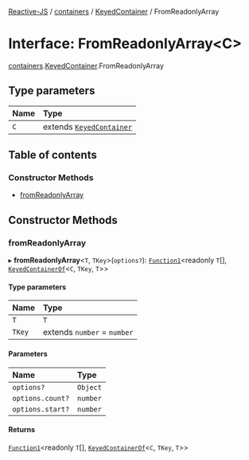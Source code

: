 [Reactive-JS](../README.md) / [containers](../modules/containers.md) / [KeyedContainer](../modules/containers.KeyedContainer.md) / FromReadonlyArray

# Interface: FromReadonlyArray<C\>

[containers](../modules/containers.md).[KeyedContainer](../modules/containers.KeyedContainer.md).FromReadonlyArray

## Type parameters

| Name | Type |
| :------ | :------ |
| `C` | extends [`KeyedContainer`](containers.KeyedContainer-1.md) |

## Table of contents

### Constructor Methods

- [fromReadonlyArray](containers.KeyedContainer.FromReadonlyArray.md#fromreadonlyarray)

## Constructor Methods

### fromReadonlyArray

▸ **fromReadonlyArray**<`T`, `TKey`\>(`options?`): [`Function1`](../modules/functions.md#function1)<readonly `T`[], [`KeyedContainerOf`](../modules/containers.md#keyedcontainerof)<`C`, `TKey`, `T`\>\>

#### Type parameters

| Name | Type |
| :------ | :------ |
| `T` | `T` |
| `TKey` | extends `number` = `number` |

#### Parameters

| Name | Type |
| :------ | :------ |
| `options?` | `Object` |
| `options.count?` | `number` |
| `options.start?` | `number` |

#### Returns

[`Function1`](../modules/functions.md#function1)<readonly `T`[], [`KeyedContainerOf`](../modules/containers.md#keyedcontainerof)<`C`, `TKey`, `T`\>\>
